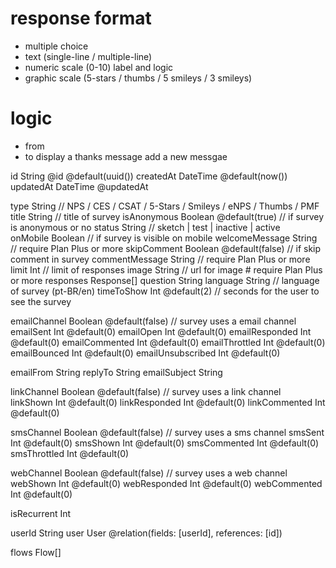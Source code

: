 # response format

- multiple choice
- text (single-line / multiple-line)
- numeric scale (0-10) label and logic
- graphic scale (5-stars / thumbs / 5 smileys / 3 smileys)

# logic

- from
- to
  display a thanks message
  add a new messgae

id String @id @default(uuid())
createdAt DateTime @default(now())
updatedAt DateTime @updatedAt

type String // NPS / CES / CSAT / 5-Stars / Smileys / eNPS / Thumbs / PMF
title String // title of survey
isAnonymous Boolean @default(true) // if survey is anonymous or no
status String // sketch | test | inactive | active  
 onMobile Boolean // if survey is visible on mobile
welcomeMessage String // require Plan Plus or more
skipComment Boolean @default(false) // if skip comment in survey
commentMessage String // require Plan Plus or more
limit Int // limit of responses
image String // url for image # require Plan Plus or more
responses Response[]
question String
language String // language of survey (pt-BR/en)
timeToShow Int @default(2) // seconds for the user to see the survey

emailChannel Boolean @default(false) // survey uses a email channel
emailSent Int @default(0)
emailOpen Int @default(0)
emailResponded Int @default(0)
emailCommented Int @default(0)
emailThrottled Int @default(0)
emailBounced Int @default(0)
emailUnsubscribed Int @default(0)

emailFrom String
replyTo String
emailSubject String

linkChannel Boolean @default(false) // survey uses a link channel
linkShown Int @default(0)
linkResponded Int @default(0)
linkCommented Int @default(0)

smsChannel Boolean @default(false) // survey uses a sms channel
smsSent Int @default(0)
smsShown Int @default(0)
smsCommented Int @default(0)
smsThrottled Int @default(0)

webChannel Boolean @default(false) // survey uses a web channel
webShown Int @default(0)
webResponded Int @default(0)
webCommented Int @default(0)

isRecurrent Int

userId String
user User @relation(fields: [userId], references: [id])

flows Flow[]
